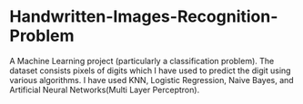 # Handwritten-Images-Recognition-Problem
A Machine Learning project (particularly a classification problem). The dataset consists pixels of digits which I have used to predict the digit using various algorithms. I have used KNN, Logistic Regression, Naive Bayes, and Artificial Neural Networks(Multi Layer Perceptron).
